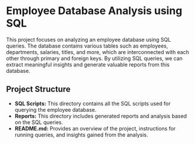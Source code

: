 # Employee Database Analysis using SQL
 
This project focuses on analyzing an employee database using SQL queries. The database contains various tables such as employees, departments, salaries, titles, and more, which are interconnected with each other through primary and foreign keys. By utilizing SQL queries, we can extract meaningful insights and generate valuable reports from this database. 
   
## Project Structure  
  
- **SQL Scripts:** This directory contains all the SQL scripts used for querying the employee database.
- **Reports:** This directory includes generated reports and analysis based on the SQL queries.
- **README.md:** Provides an overview of the project, instructions for running queries, and insights gained from the analysis.
   
